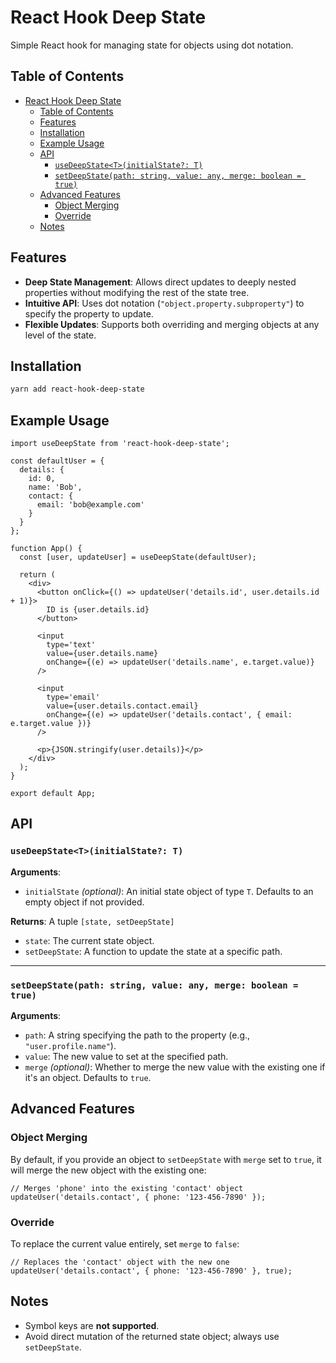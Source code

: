 # React Hook Deep State

Simple React hook for managing state for objects using dot notation.

## Table of Contents

- [React Hook Deep State](#react-hook-deep-state)
  - [Table of Contents](#table-of-contents)
  - [Features](#features)
  - [Installation](#installation)
  - [Example Usage](#example-usage)
  - [API](#api)
    - [`useDeepState<T>(initialState?: T)`](#usedeepstatetinitialstate-t)
    - [`setDeepState(path: string, value: any, merge: boolean = true)`](#setdeepstatepath-string-value-any-merge-boolean--true)
  - [Advanced Features](#advanced-features)
    - [Object Merging](#object-merging)
    - [Override](#override)
  - [Notes](#notes)

## Features

- **Deep State Management**: Allows direct updates to deeply nested properties without modifying the rest of the state tree.
- **Intuitive API**: Uses dot notation (`"object.property.subproperty"`) to specify the property to update.
- **Flexible Updates**: Supports both overriding and merging objects at any level of the state.

## Installation

```bash
yarn add react-hook-deep-state
```

## Example Usage

```tsx
import useDeepState from 'react-hook-deep-state';

const defaultUser = {
  details: {
    id: 0,
    name: 'Bob',
    contact: {
      email: 'bob@example.com'
    }
  }
};

function App() {
  const [user, updateUser] = useDeepState(defaultUser);

  return (
    <div>
      <button onClick={() => updateUser('details.id', user.details.id + 1)}>
        ID is {user.details.id}
      </button>

      <input
        type='text'
        value={user.details.name}
        onChange={(e) => updateUser('details.name', e.target.value)}
      />

      <input
        type='email'
        value={user.details.contact.email}
        onChange={(e) => updateUser('details.contact', { email: e.target.value })}
      />

      <p>{JSON.stringify(user.details)}</p>
    </div>
  );
}

export default App;
```

## API

### `useDeepState<T>(initialState?: T)`

**Arguments**:

- `initialState` _(optional)_: An initial state object of type `T`. Defaults to an empty object if not provided.

**Returns**: A tuple `[state, setDeepState]`

- `state`: The current state object.
- `setDeepState`: A function to update the state at a specific path.

---

### `setDeepState(path: string, value: any, merge: boolean = true)`

**Arguments**:

- `path`: A string specifying the path to the property (e.g., `"user.profile.name"`).
- `value`: The new value to set at the specified path.
- `merge` _(optional)_: Whether to merge the new value with the existing one if it's an object. Defaults to `true`.

## Advanced Features

### Object Merging

By default, if you provide an object to `setDeepState` with `merge` set to `true`, it will merge the new object with the existing one:

```tsx
// Merges 'phone' into the existing 'contact' object
updateUser('details.contact', { phone: '123-456-7890' });
```

### Override

To replace the current value entirely, set `merge` to `false`:

```tsx
// Replaces the 'contact' object with the new one
updateUser('details.contact', { phone: '123-456-7890' }, true);
```

## Notes

- Symbol keys are **not supported**.
- Avoid direct mutation of the returned state object; always use `setDeepState`.

